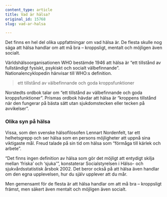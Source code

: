 ```yaml
---
content_type: article
title: Vad är hälsa?
original_id: 15768
slug: vad-ar-halsa

---
```


Det finns en hel del olika uppfattningar om vad hälsa är. De flesta skulle nog säga att hälsa handlar om att må bra – kroppsligt, mentalt och möjligen även socialt.

Världshälsoorganisationen WHO bestämde 1946 att hälsa är “ett tillstånd av fullständigt fysiskt, psykiskt och socialt välbefinnande”. Nationalencyklopedin hänvisar till WHO:s definition.

> ett tillstånd av välbefinnande och goda kroppsfunktioner

Norstedts ordbok talar om “ett tillstånd av välbefinnande och goda kroppsfunktioner”. Prismas ordbok hävdar att hälsa är “kroppens tillstånd när den fungerar på bästa sätt utan sjukdomstecken eller tecken på avvikelser”.

### Olika syn på hälsa

Vissa, som den svenske hälsofilosofen Lennart Nordenfelt, tar ett helhetsgrepp och ser hälsa som en persons möjligheter att uppnå sina viktigaste mål. Freud talade på sin tid om hälsa som “förmåga till kärlek och arbete”.

“Det finns ingen definition av hälsa som gör det möjligt att entydigt skilja mellan ‘friska’ och ‘sjuka'”, konstaterar Socialstyrelsen i Hälso- och sjukvårdsstatistisk årsbok 2002. Det beror också på att hälsa även handlar om den egna upplevelsen, hur du själv upplever att du mår.

Men gemensamt för de flesta är att hälsa handlar om att må bra – kroppsligt främst, men säkert även mentalt och möjligen även socialt.

